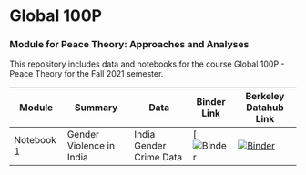 # Global 100P 

### Module for Peace Theory: Approaches and Analyses

This repository includes data and notebooks for the course Global 100P - Peace Theory for the Fall 2021 semester.  

| Module | Summary                                                               | Data                                                   | Binder Link          |Berkeley Datahub Link          |
|----------|-----------------------------------------------------------------------|--------------------------------------------------------|------------------------|------------------------|
| Notebook 1  | Gender Violence in India             | India Gender Crime Data | [![Binder](https://mybinder.org/v2/gh/ds-modules/global-fa21/main?labpath=%2Fnotebook-1%2Findia_gender_violence.ipynb) | [![Binder](https://img.shields.io/badge/Launch-UCB%20Datahub-blue.svg)](https://datahub.berkeley.edu/hub/user-redirect/git-pull?repo=https%3A%2F%2Fgithub.com%2Fds-modules%2Fglobal-fa21&branch=main&urlpath=tree%2Fglobal-fa21%2Fnotebook-1%2Findia_gender_violence.ipynb) |
